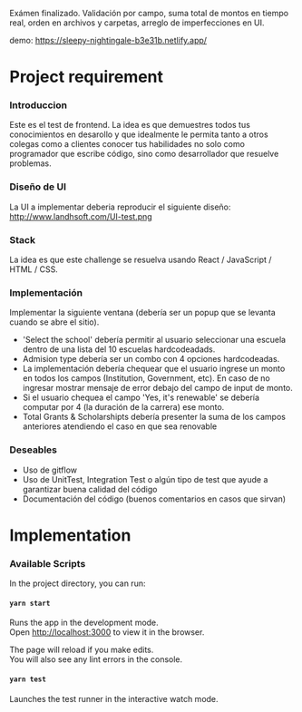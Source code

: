 Exámen finalizado. Validación por campo, suma total de montos en tiempo real, orden en archivos y carpetas, arreglo de imperfecciones en UI.

demo: https://sleepy-nightingale-b3e31b.netlify.app/


# Project requirement

### Introduccion
Este es el test de frontend. La idea es que demuestres todos tus conocimientos en desarollo y que idealmente le permita tanto a otros colegas como a clientes conocer tus habilidades no solo como programador que escribe código, sino como desarrollador que resuelve problemas.

### Diseño de UI
La UI a implementar deberia reproducir el siguiente diseño: http://www.landhsoft.com/UI-test.png

### Stack
La idea es que este challenge se resuelva usando React / JavaScript / HTML / CSS.

### Implementación

Implementar la siguiente ventana (debería ser un popup que se levanta cuando se abre el sitio).
* 'Select the school' debería permitir al usuario seleccionar una escuela dentro de una lista del 10 escuelas hardcodeadads.
* Admision type debería ser un combo con 4 opciones hardcodeadas.
* La implementación debería chequear que el usuario ingrese un monto en todos los campos (Institution, Government, etc). En caso de no ingresar mostrar mensaje de error debajo del campo de input de monto.
* Si el usuario chequea el campo 'Yes, it's renewable' se debería computar por 4 (la duración de la carrera) ese monto.
* Total Grants & Scholarshipts debería presenter la suma de los campos anteriores atendiendo el caso en que sea renovable

### Deseables
* Uso de gitflow
* Uso de UnitTest, Integration Test o algún tipo de test que ayude a garantizar buena calidad del código
* Documentación del código (buenos comentarios en casos que sirvan)


# Implementation

### Available Scripts

In the project directory, you can run:

#### `yarn start`

Runs the app in the development mode.<br />
Open [http://localhost:3000](http://localhost:3000) to view it in the browser.

The page will reload if you make edits.<br />
You will also see any lint errors in the console.

#### `yarn test`

Launches the test runner in the interactive watch mode.<br />
